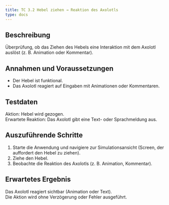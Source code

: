 ```yaml
---
title: TC 3.2 Hebel ziehen → Reaktion des Axolotls
type: docs
---
```

## Beschreibung
Überprüfung, ob das Ziehen des Hebels eine Interaktion mit dem Axolotl auslöst (z. B. Animation oder Kommentar).

## Annahmen und Voraussetzungen
- Der Hebel ist funktional.
- Das Axolotl reagiert auf Eingaben mit Animationen oder Kommentaren.

## Testdaten
Aktion: Hebel wird gezogen.  
Erwartete Reaktion: Das Axolotl gibt eine Text- oder Sprachmeldung aus.

## Auszuführende Schritte
1. Starte die Anwendung und navigiere zur Simulationsansicht (Screen, der auffordert den Hebel zu ziehen).
2. Ziehe den Hebel.
3. Beobachte die Reaktion des Axolotls (z. B. Animation, Kommentar).

## Erwartetes Ergebnis
Das Axolotl reagiert sichtbar (Animation oder Text).  
Die Aktion wird ohne Verzögerung oder Fehler ausgeführt.  
